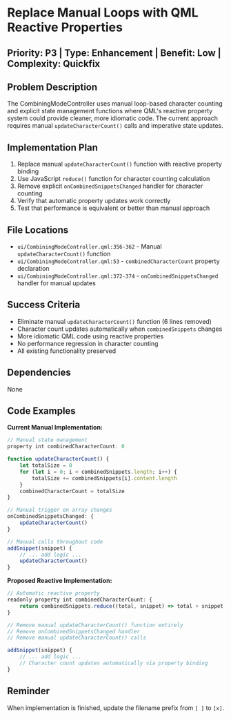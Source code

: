# Replace Manual Loops with QML Reactive Properties

## Priority: P3 | Type: Enhancement | Benefit: Low | Complexity: Quickfix

## Problem Description

The CombiningModeController uses manual loop-based character counting and explicit state management functions where QML's reactive property system could provide cleaner, more idiomatic code. The current approach requires manual `updateCharacterCount()` calls and imperative state updates.

## Implementation Plan

1. Replace manual `updateCharacterCount()` function with reactive property binding
2. Use JavaScript `reduce()` function for character counting calculation
3. Remove explicit `onCombinedSnippetsChanged` handler for character counting
4. Verify that automatic property updates work correctly
5. Test that performance is equivalent or better than manual approach

## File Locations

- `ui/CombiningModeController.qml:356-362` - Manual `updateCharacterCount()` function
- `ui/CombiningModeController.qml:53` - `combinedCharacterCount` property declaration
- `ui/CombiningModeController.qml:372-374` - `onCombinedSnippetsChanged` handler for manual updates

## Success Criteria

- Eliminate manual `updateCharacterCount()` function (6 lines removed)
- Character count updates automatically when `combinedSnippets` changes
- More idiomatic QML code using reactive properties
- No performance regression in character counting
- All existing functionality preserved

## Dependencies

None

## Code Examples

**Current Manual Implementation:**
```javascript
// Manual state management
property int combinedCharacterCount: 0

function updateCharacterCount() {
    let totalSize = 0
    for (let i = 0; i < combinedSnippets.length; i++) {
        totalSize += combinedSnippets[i].content.length
    }
    combinedCharacterCount = totalSize
}

// Manual trigger on array changes
onCombinedSnippetsChanged: {
    updateCharacterCount()
}

// Manual calls throughout code
addSnippet(snippet) {
    // ... add logic ...
    updateCharacterCount()
}
```

**Proposed Reactive Implementation:**
```javascript
// Automatic reactive property
readonly property int combinedCharacterCount: {
    return combinedSnippets.reduce((total, snippet) => total + snippet.content.length, 0)
}

// Remove manual updateCharacterCount() function entirely
// Remove onCombinedSnippetsChanged handler
// Remove manual updateCharacterCount() calls

addSnippet(snippet) {
    // ... add logic ...
    // Character count updates automatically via property binding
}
```

## Reminder

When implementation is finished, update the filename prefix from `[ ]` to `[x]`.
